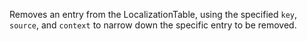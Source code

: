 Removes an entry from the LocalizationTable, using the specified `key`,
`source`, and `context` to narrow down the specific entry to be removed.